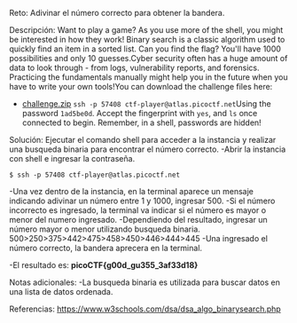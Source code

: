 
Reto:
Adivinar el número correcto para obtener la bandera.

Descripción:
Want to play a game? As you use more of the shell, you might be interested in how they work! Binary search is a classic algorithm used to quickly find an item in a sorted list. Can you find the flag? You'll have 1000 possibilities and only 10 guesses.Cyber security often has a huge amount of data to look through - from logs, vulnerability reports, and forensics. Practicing the fundamentals manually might help you in the future when you have to write your own tools!You can download the challenge files here:
- [challenge.zip](https://artifacts.picoctf.net/c_atlas/5/challenge.zip)
`ssh -p 57408 ctf-player@atlas.picoctf.net`Using the password `1ad5be0d`. Accept the fingerprint with `yes`, and `ls` once connected to begin. Remember, in a shell, passwords are hidden!

Solución:
Ejecutar el comando shell para acceder a la instancia y realizar una busqueda binaria para encontrar el número correcto.
-Abrir la instancia con shell e ingresar la contraseña.
```
$ ssh -p 57408 ctf-player@atlas.picoctf.net
```
-Una vez dentro de la instancia, en la terminal aparece un mensaje indicando adivinar un número entre 1 y 1000, ingresar 500.
-Si el número incorrecto es ingresado, la terminal va indicar si el número es mayor o menor del numero ingresado.
-Dependiendo del resultado, ingresar un número mayor o menor utilizando busqueda binaria.
500>250>375>442>475>458>450>446>444>445
-Una ingresado el número correcto, la bandera aprecera en la terminal.

-El resultado es: **picoCTF{g00d_gu355_3af33d18}**

Notas adicionales:
-La busqueda binaria es utilizada para buscar datos en una lista de datos ordenada.

Referencias:
https://www.w3schools.com/dsa/dsa_algo_binarysearch.php